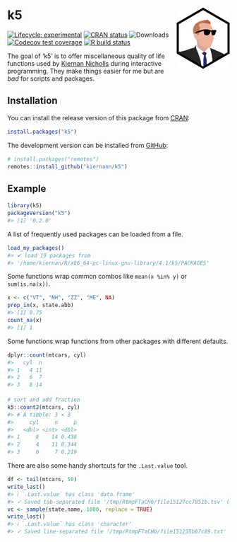 
<!-- README.md is generated from README.Rmd. Please edit that file -->

# k5 <img src='man/figures/logo.png' align="right" height="139" />

<!-- badges: start -->

[![Lifecycle:
experimental](https://img.shields.io/badge/lifecycle-experimental-orange.svg)](https://lifecycle.r-lib.org/articles/stages.html#experimental)
[![CRAN
status](https://www.r-pkg.org/badges/version/k5)](https://CRAN.R-project.org/package=k5)
![Downloads](https://cranlogs.r-pkg.org/badges/grand-total/k5)
[![Codecov test
coverage](https://img.shields.io/codecov/c/github/kiernann/k5/master.svg)](https://app.codecov.io/gh/kiernann/k5?branch=master')
[![R build
status](https://github.com/kiernann/k5/workflows/R-CMD-check/badge.svg)](https://github.com/kiernann/gluedown/actions)
<!-- badges: end -->

The goal of ‘k5’ is to offer miscellaneous quality of life functions
used by [Kiernan Nicholls](https://github.com/kiernann) during
interactive programming. They make things easier for me but are *bad*
for scripts and packages.

## Installation

You can install the release version of this package from
[CRAN](https://CRAN.R-project.org/package=k5):

``` r
install.packages("k5")
```

The development version can be installed from
[GitHub](https://github.com/kiernann/k5):

``` r
# install.packages("remotes")
remotes::install_github("kiernann/k5")
```

## Example

``` r
library(k5)
packageVersion("k5")
#> [1] '0.2.0'
```

A list of frequently used packages can be loaded from a file.

``` r
load_my_packages()
#> ✔ load 19 packages from
#> '/home/kiernan/R/x86_64-pc-linux-gnu-library/4.1/k5/PACKAGES'
```

Some functions wrap common combos like `mean(x %in% y)` or
`sum(is.na(x))`.

``` r
x <- c("VT", "NH", "ZZ", "ME", NA)
prop_in(x, state.abb)
#> [1] 0.75
count_na(x)
#> [1] 1
```

Some functions wrap functions from other packages with different
defaults.

``` r
dplyr::count(mtcars, cyl)
#>   cyl  n
#> 1   4 11
#> 2   6  7
#> 3   8 14

# sort and add fraction
k5::count2(mtcars, cyl)
#> # A tibble: 3 × 3
#>     cyl     n     p
#>   <dbl> <int> <dbl>
#> 1     8    14 0.438
#> 2     4    11 0.344
#> 3     6     7 0.219
```

There are also some handy shortcuts for the `.Last.value` tool.

``` r
df <- tail(mtcars, 50)
write_last()
#> ℹ `.Last.value` has class 'data.frame'
#> ✓ Saved tab-separated file '/tmp/RtmpFTaCH6/file15127cc7851b.tsv' (1.25K)
vc <- sample(state.name, 1000, replace = TRUE)
write_last()
#> ℹ `.Last.value` has class 'character'
#> ✓ Saved line-separated file '/tmp/RtmpFTaCH6/file151235b67c89.txt' (9.19K)
```

<!-- refs: start -->
<!-- refs: end -->
